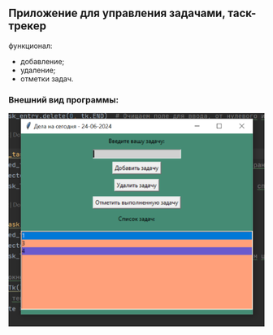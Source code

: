 ## Приложение для управления задачами, таск-трекер

функционал: 
* добавление;
* удаление;
* отметки задач.

### Внешний вид программы:

![внешний вид программы](NOTES.png)
